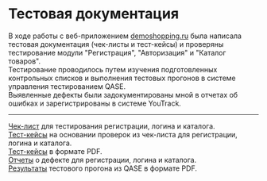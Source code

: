 # Тестовая документация  
В ходе работы с веб-приложением [demoshopping.ru](https://demoshopping.ru/) была написала тестовая документация (чек-листы и тест-кейсы) и проверяны тестирование модули "Регистрация", "Авторизация" и "Каталог товаров".  
Тестирование проводилось путем изучения подготовленных контрольных списков и выполнения тестовых прогонов в системе управления тестированием QASE.  
Выявленные дефекты были задокументированы мной в отчетах об ошибках и зарегистрированы в системе YouTrack.  

---

[Чек-лист](https://docs.google.com/spreadsheets/d/1tCtvKM4hpAPXVEGKIiBdsh5pCOABQq4sa5hVcsK3Kq4/edit?usp=sharing) для тестирования регистрации, логина и каталога.  
[Тест-кейсы](https://app.qase.io/project/G7?previewMode=side&suite=35) на основании проверок из чек-листа для регистрации, логина и каталога.  
[Тест-кейсы](https://github.com/kate-strakovich/docs/blob/main/Test%20Cases.pdf) в формате PDF.  
[Отчеты](https://github.com/kate-strakovich/docs/blob/main/Bug_reports.xlsx) о дефекте для регистрации, логина и каталога.  
[Результаты](https://github.com/kate-strakovich/docs/blob/main/Express%2Brun%2B2024_05_05.pdf) тестового прогона из QASE в формате PDF.
